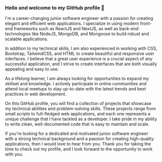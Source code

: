 ### Hello and welcome to my GitHub profile 👋

I'm a career-changing junior software engineer with a passion for creating elegant and efficient web applications. I specialize in using modern front-end frameworks such as ReactJS and NextJS, as well as back-end technologies like NodeJS, MongoDB, and Mongoose to build robust and scalable applications.

In addition to my technical skills, I am also experienced in working with CSS, Bootstrap, TailwindCSS, and HTML to create beautiful and responsive user interfaces. I believe that a great user experience is a crucial aspect of any successful application, and I strive to create interfaces that are both visually appealing and easy to use.

As a lifelong learner, I am always looking for opportunities to expand my skillset and knowledge. I actively participate in online communities and attend local meetups to stay up-to-date with the latest trends and best practices in web development.

On this GitHub profile, you will find a collection of projects that showcase my technical abilities and problem-solving skills. These projects range from small scripts to full-fledged web applications, and each one represents a unique challenge that I have tackled as a developer. I take pride in my ability to write clean, well-documented code that is easy to maintain and scale.

If you're looking for a dedicated and motivated junior software engineer with a strong technical background and a passion for creating high-quality applications, then I would love to hear from you. Thank you for taking the time to check out my profile, and I look forward to the opportunity to work with you.
